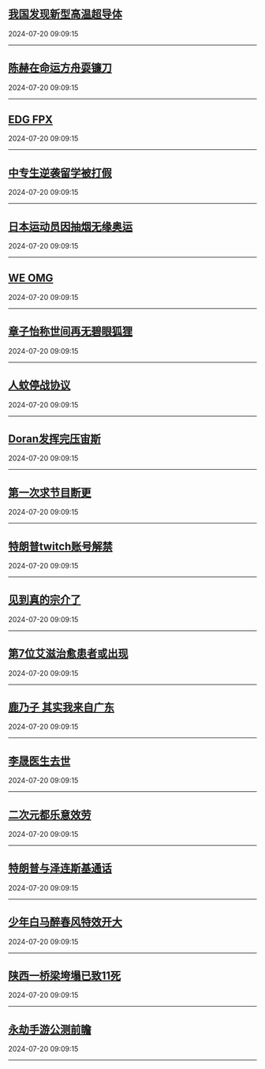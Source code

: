 ## [我国发现新型高温超导体](https://search.bilibili.com/all?vt=36849326&keyword=%E6%88%91%E5%9B%BD%E5%8F%91%E7%8E%B0%E6%96%B0%E5%9E%8B%E9%AB%98%E6%B8%A9%E8%B6%85%E5%AF%BC%E4%BD%93&order=click)

2024-07-20 09:09:15

---
## [陈赫在命运方舟耍镰刀](https://search.bilibili.com/all?vt=36849326&keyword=%E9%99%88%E8%B5%AB%E5%9C%A8%E5%91%BD%E8%BF%90%E6%96%B9%E8%88%9F%E8%80%8D%E9%95%B0%E5%88%80&order=click)

2024-07-20 09:09:15

---
## [EDG FPX](https://search.bilibili.com/all?vt=36849326&keyword=EDG+FPX&order=click)

2024-07-20 09:09:15

---
## [中专生逆袭留学被打假](https://search.bilibili.com/all?vt=36849326&keyword=%E4%B8%AD%E4%B8%93%E7%94%9F%E9%80%86%E8%A2%AD%E7%95%99%E5%AD%A6%E8%A2%AB%E6%89%93%E5%81%87&order=click)

2024-07-20 09:09:15

---
## [日本运动员因抽烟无缘奥运](https://search.bilibili.com/all?vt=36849326&keyword=%E6%97%A5%E6%9C%AC%E8%BF%90%E5%8A%A8%E5%91%98%E5%9B%A0%E6%8A%BD%E7%83%9F%E6%97%A0%E7%BC%98%E5%A5%A5%E8%BF%90&order=click)

2024-07-20 09:09:15

---
## [WE OMG](https://search.bilibili.com/all?vt=36849326&keyword=WE+OMG&order=click)

2024-07-20 09:09:15

---
## [章子怡称世间再无碧眼狐狸](https://search.bilibili.com/all?vt=36849326&keyword=%E7%AB%A0%E5%AD%90%E6%80%A1%E7%A7%B0%E4%B8%96%E9%97%B4%E5%86%8D%E6%97%A0%E7%A2%A7%E7%9C%BC%E7%8B%90%E7%8B%B8&order=click)

2024-07-20 09:09:15

---
## [人蚊停战协议](https://search.bilibili.com/all?vt=36849326&keyword=%E4%BA%BA%E8%9A%8A%E5%81%9C%E6%88%98%E5%8D%8F%E8%AE%AE&order=click)

2024-07-20 09:09:15

---
## [Doran发挥完压宙斯](https://search.bilibili.com/all?vt=36849326&keyword=Doran%E5%8F%91%E6%8C%A5%E5%AE%8C%E5%8E%8B%E5%AE%99%E6%96%AF&order=click)

2024-07-20 09:09:15

---
## [第一次求节目断更](https://search.bilibili.com/all?vt=36849326&keyword=%E7%AC%AC%E4%B8%80%E6%AC%A1%E6%B1%82%E8%8A%82%E7%9B%AE%E6%96%AD%E6%9B%B4&order=click)

2024-07-20 09:09:15

---
## [特朗普twitch账号解禁](https://search.bilibili.com/all?vt=36849326&keyword=%E7%89%B9%E6%9C%97%E6%99%AEtwitch%E8%B4%A6%E5%8F%B7%E8%A7%A3%E7%A6%81&order=click)

2024-07-20 09:09:15

---
## [见到真的宗介了](https://search.bilibili.com/all?vt=36849326&keyword=%E8%A7%81%E5%88%B0%E7%9C%9F%E7%9A%84%E5%AE%97%E4%BB%8B%E4%BA%86&order=click)

2024-07-20 09:09:15

---
## [第7位艾滋治愈患者或出现](https://search.bilibili.com/all?vt=36849326&keyword=%E7%AC%AC7%E4%BD%8D%E8%89%BE%E6%BB%8B%E6%B2%BB%E6%84%88%E6%82%A3%E8%80%85%E6%88%96%E5%87%BA%E7%8E%B0&order=click)

2024-07-20 09:09:15

---
## [鹿乃子 其实我来自广东](https://search.bilibili.com/all?vt=36849326&keyword=%E9%B9%BF%E4%B9%83%E5%AD%90+%E5%85%B6%E5%AE%9E%E6%88%91%E6%9D%A5%E8%87%AA%E5%B9%BF%E4%B8%9C&order=click)

2024-07-20 09:09:15

---
## [李晟医生去世](https://search.bilibili.com/all?vt=36849326&keyword=%E6%9D%8E%E6%99%9F%E5%8C%BB%E7%94%9F%E5%8E%BB%E4%B8%96&order=click)

2024-07-20 09:09:15

---
## [二次元都乐意效劳](https://search.bilibili.com/all?vt=36849326&keyword=%E4%BA%8C%E6%AC%A1%E5%85%83%E9%83%BD%E4%B9%90%E6%84%8F%E6%95%88%E5%8A%B3&order=click)

2024-07-20 09:09:15

---
## [特朗普与泽连斯基通话](https://search.bilibili.com/all?vt=36849326&keyword=%E7%89%B9%E6%9C%97%E6%99%AE%E4%B8%8E%E6%B3%BD%E8%BF%9E%E6%96%AF%E5%9F%BA%E9%80%9A%E8%AF%9D&order=click)

2024-07-20 09:09:15

---
## [少年白马醉春风特效开大](https://search.bilibili.com/all?vt=36849326&keyword=%E5%B0%91%E5%B9%B4%E7%99%BD%E9%A9%AC%E9%86%89%E6%98%A5%E9%A3%8E%E7%89%B9%E6%95%88%E5%BC%80%E5%A4%A7&order=click)

2024-07-20 09:09:15

---
## [陕西一桥梁垮塌已致11死](https://search.bilibili.com/all?vt=36849326&keyword=%E9%99%95%E8%A5%BF%E4%B8%80%E6%A1%A5%E6%A2%81%E5%9E%AE%E5%A1%8C%E5%B7%B2%E8%87%B411%E6%AD%BB&order=click)

2024-07-20 09:09:15

---
## [永劫手游公测前瞻](https://search.bilibili.com/all?vt=36849326&keyword=%E6%B0%B8%E5%8A%AB%E6%89%8B%E6%B8%B8%E5%85%AC%E6%B5%8B%E5%89%8D%E7%9E%BB&order=click)

2024-07-20 09:09:15

---
